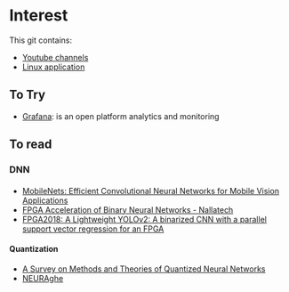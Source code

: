 # Interest

This git contains: 

-  [Youtube channels](https://github.com/SebGlauser/interests/blob/master/YOUTUBE.md) 
- [Linux application](https://github.com/SebGlauser/interests/blob/master/LINUX.md) 


## To Try

- [Grafana](https://grafana.com/): is an open platform analytics and monitoring

## To read

### DNN

#### 

- [MobileNets: Efficient Convolutional Neural Networks for Mobile Vision Applications](https://arxiv.org/pdf/1704.04861.pdf) 
- [FPGA Acceleration of Binary Neural Networks - Nallatech](https://www.nallatech.com/fpga-acceleration-binary-neural-networks/) 
- [FPGA2018: A Lightweight YOLOv2: A binarized CNN with a parallel support vector regression for an FPGA](https://fr.slideshare.net/HirokiNakahara1/fpga2018-a-lightweight-yolov2-a-binarized-cnn-with-a-parallel-support-vector-regression-for-an-fpga)

#### Quantization

- [A Survey on Methods and Theories of Quantized Neural Networks](https://arxiv.org/pdf/1808.04752.pdf) 
- [NEURAghe](https://arxiv.org/pdf/1712.00994.pdf)

